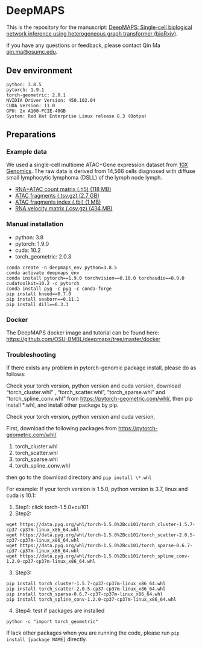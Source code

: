 # DeepMAPS

This is the repository for the manuscript: [DeepMAPS: Single-cell biological network inference using heterogeneous graph transformer (bioRxiv)](https://www.biorxiv.org/content/10.1101/2021.10.31.466658v2).

If you have any questions or feedback, please contact Qin Ma <qin.ma@osumc.edu>.

## Dev environment

```{bash}
python: 3.8.5
pytorch: 1.9.1
torch-geometric: 2.0.1
NVIDIA Driver Version: 450.102.04
CUDA Version: 11.0
GPU: 2x A100-PCIE-40GB
System: Red Hat Enterprise Linux release 8.3 (Ootpa)
```

## Preparations

### Example data

We used a single-cell multiome ATAC+Gene expression dataset from [10X Genomics](https://www.10xgenomics.com/resources/datasets/fresh-frozen-lymph-node-with-b-cell-lymphoma-14-k-sorted-nuclei-1-standard-2-0-0). The raw data is derived from 14,566 cells diagnosed with diffuse small lymphocytic lymphoma (DSLL) of the lymph node lymph.

- [RNA+ATAC count matrix (.h5) (118 MB)](https://bmblx.bmi.osumc.edu/downloadFiles/deepmaps/lymph_node_lymphoma_14k_filtered_feature_bc_matrix.h5)
- [ATAC fragments (.tsv.gz) (2.7 GB)](https://bmblx.bmi.osumc.edu/downloadFiles/deepmaps/lymph_node_lymphoma_14k_atac_fragments.tsv.gz)
- [ATAC fragments index (.tbi) (1 MB)](https://bmblx.bmi.osumc.edu/downloadFiles/deepmaps/lymph_node_lymphoma_14k_atac_fragments.tsv.gz.tbi)
- [RNA velocity matrix (.csv.gz) (434 MB)](https://bmblx.bmi.osumc.edu/downloadFiles/deepmaps/lymph_node_lymphoma_14k_filtered_feature_bc_matrix.csv.gz)

### Manual installation

- python: 3.8
- pytorch: 1.9.0
- cuda: 10.2
- torch_geometric: 2.0.3

```{bash}
conda create -n deepmaps_env python=3.8.5
conda activate deepmaps_env
conda install pytorch==1.9.0 torchvision==0.10.0 torchaudio==0.9.0 cudatoolkit=10.2 -c pytorch
conda install pyg -c pyg -c conda-forge
pip install kneed==0.7.0
pip install seaborn==0.11.1
pip install dill==0.3.3
```

### Docker

The DeepMAPS docker image and tutorial can be found here: https://github.com/OSU-BMBL/deepmaps/tree/master/docker

### Troubleshooting

If there exists any problem in pytorch-genomic package install, please do as follows:

Check your torch version, python version and cuda version, download “torch_cluster.whl” , “torch_scatter.whl”, “torch_sparse.whl” and “torch_spline_conv.whl” from https://pytorch-geometric.com/whl/, then pip install \*.whl, and install other package by pip.

Check your torch version, python version and cuda version,

First, download the following packages from https://pytorch-geometric.com/whl/

1. torch_cluster.whl
2. torch_scatter.whl
3. torch_sparse.whl
4. torch_spline_conv.whl

then go to the download directory and `pip install \*.whl`

For example:
If your torch version is 1.5.0, python version is 3.7, linux and cuda is 10.1:

1. Step1: click torch-1.5.0+cu101
2. Step2:

```
wget https://data.pyg.org/whl/torch-1.5.0%2Bcu101/torch_cluster-1.5.7-cp37-cp37m-linux_x86_64.whl
wget https://data.pyg.org/whl/torch-1.5.0%2Bcu101/torch_scatter-2.0.5-cp37-cp37m-linux_x86_64.whl
wget https://data.pyg.org/whl/torch-1.5.0%2Bcu101/torch_sparse-0.6.7-cp37-cp37m-linux_x86_64.whl
wget https://data.pyg.org/whl/torch-1.5.0%2Bcu101/torch_spline_conv-1.2.0-cp37-cp37m-linux_x86_64.whl
```

3. Step3:

```
pip install torch_cluster-1.5.7-cp37-cp37m-linux_x86_64.whl
pip install torch_scatter-2.0.5-cp37-cp37m-linux_x86_64.whl
pip install torch_sparse-0.6.7-cp37-cp37m-linux_x86_64.whl
pip install torch_spline_conv-1.2.0-cp37-cp37m-linux_x86_64.whl

```

4. Step4: test if packages are installed

```
python -c "import torch_geometric"
```

If lack other packages when you are running the code, please run `pip install [package NAME]` directly.
